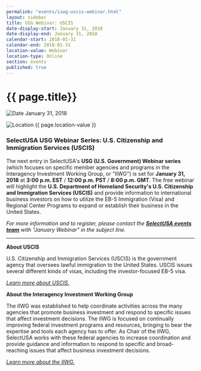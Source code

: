 ```yaml
---
permalink: "events/iiwg-uscis-webinar.html"
layout: sidebar
title: USG Webinar: USCIS
date-display-start: January 31, 2018
date-display-end: January 31, 2018
calendar-start: 2018-01-31
calendar-end: 2018-01-31
location-value: Webinar
location-type: Online
section: events
published: true
---
```


# {{ page.title}}

![Date](https://google.github.io/material-design-icons/action/svg/design/ic_event_24px.svg "Date") January 31, 2018

![Location](http://google.github.io/material-design-icons/social/svg/design/ic_location_city_24px.svg "Location") {{ page.location-value }}

### SelectUSA USG Webinar Series: U.S. Citizenship and Immigration Services (USCIS)

The next entry in SelectUSA's **USG (U.S. Government) Webinar series** (which focuses on specific member agencies and programs in the Interagency Investment Working Group, or "IIWG") is set for **January 31, 2018** at **3:00 p.m. EST** / **12:00 p.m. PST** / **8:00 p.m. GMT**. The free webinar will highlight the **U.S. Department of Homeland Security's U.S. Citizenship and Immigration Services (USCIS)** and provide information to international business investors on how to utilize the EB-5 Immigration (Visa) and Regional Center Programs to expand or establish their business in the United States.

_For more information and to register, please contact the **[SelectUSA events team](mailto:susaevents@trade.gov?Subject=January%20Webinar)** with "January Webinar" in the subject line._

---

**About USCIS**

U.S. Citizenship and Immigration Services (USCIS) is the government agency that oversees lawful immigration to the United States. USCIS issues several different kinds of visas, including the investor-focused EB-5 visa.  

_[Learn more about USCIS.](https://www.selectusa.gov/iiwg-dhs)_


**About the Interagency Investment Working Group**

The IIWG was established to help coordinate activities across the many agencies that promote business investment and respond to specific issues that affect investment decisions. The IIWG is focused on continually improving federal investment programs and resources, bringing to bear the expertise and tools each agency has to offer. As Chair of the IIWG, SelectUSA works with these federal agencies to increase coordination and provide guidance and information to respond to specific and broad-reaching issues that affect business investment decisions.

_[Learn more about the IIWG.](https://www.selectusa.gov/iiwg)_
